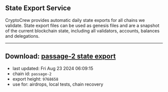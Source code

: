 ## State Export Service
CryptoCrew provides automatic daily state exports for all chains we validate. State export files can be used as genesis files and are a snapshot of the current blockchain state, including all validators, accounts, balances and delegations.

---
**Download: [passage-2 state export](https://dl-eu2.ccvalidators.com/SERVICE/passage/passage-2_export_9768658.json)**
---

- last updated: Fri Aug 23 2024 06:09:15
- chain id: `passage-2`
- export height: `9768658`
- use for: airdrops, local tests, chain recovery
